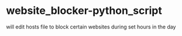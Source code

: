# website_blocker-python_script
will edit hosts file to block certain websites during set hours in the day
